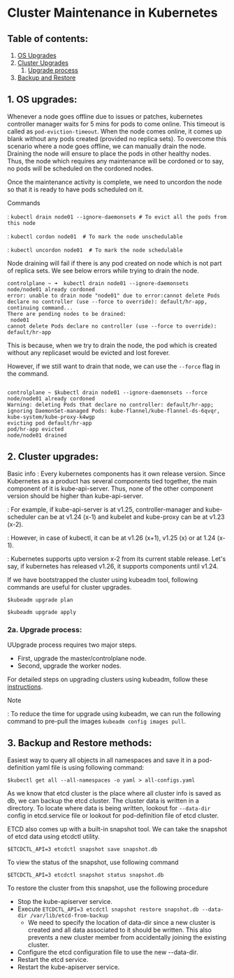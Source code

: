 # Cluster Maintenance in Kubernetes

## Table of contents:

1. [OS Upgrades](#1-os-upgrades-)
2. [Cluster Upgrades](#2-cluster-upgrades-)
   1. [Upgrade process](#2a-upgrade-process-)
3. [Backup and Restore](#3-backup-and-restore-methods-)

## 1. OS upgrades:

Whenever a node goes offline due to issues or patches, kubernetes controller manager waits for 5 mins for pods to come online.
This timeout is called as ```pod-eviction-timeout```. When the node comes online, it comes up blank without any pods created
(provided no replica sets). To overcome this scenario where a node goes offline, we can manually drain the node. Draining
the node will ensure to place the pods in other healthy nodes. Thus, the node which requires any maintenance will be cordoned
or to say, no pods will be scheduled on the cordoned nodes. 

Once the maintenance activity is complete, we need to uncordon the node so that it is ready to have pods scheduled on it.

Commands

: ```kubectl drain node01 --ignore-daemonsets # To evict all the pods from this node```

: ```kubectl cordon node01  # To mark the node unschedulable```

: ```kubectl uncordon node01  # To mark the node schedulable```

Node draining will fail if there is any pod created on node which is not part of replica sets. We see below errors while trying
to drain the node.

```text
controlplane ~ ➜  kubectl drain node01 --ignore-daemonsets
node/node01 already cordoned
error: unable to drain node "node01" due to error:cannot delete Pods declare no controller (use --force to override): default/hr-app, continuing command...
There are pending nodes to be drained:
 node01
cannot delete Pods declare no controller (use --force to override): default/hr-app
```

This is because, when we try to drain the node, the pod which is created without any replicaset would be evicted and lost
forever. 

However, if we still want to drain that node, we can use the ```--force``` flag in the command.

```shell

controlplane ~ $kubectl drain node01 --ignore-daemonsets --force
node/node01 already cordoned
Warning: deleting Pods that declare no controller: default/hr-app; ignoring DaemonSet-managed Pods: kube-flannel/kube-flannel-ds-6qvqr, kube-system/kube-proxy-k4wgp
evicting pod default/hr-app
pod/hr-app evicted
node/node01 drained

```

## 2. Cluster upgrades:

Basic info
: Every kubernetes components has it own release version. Since Kubernetes as a product has several components tied together, 
the main component of it is kube-api-server. Thus, none of the other component version should be higher than kube-api-server.

: For example, if kube-api-server is at v1.25, controller-manager and kube-scheduler can be at v1.24 (x-1) and kubelet and kube-proxy
can be at v1.23 (x-2). 

: However, in case of kubectl, it can be at v1.26 (x+1), v1.25 (x) or at 1.24 (x-1).

: Kubernetes supports upto version x-2 from its current stable release. Let's say, if kubernetes has released v1.26, it supports
components until v1.24.

If we have bootstrapped the cluster using kubeadm tool, following commands are useful for cluster upgrades.

```shell
$kubeadm upgrade plan

$kubeadm upgrade apply
```

### 2a. Upgrade process: 

UUpgrade process requires two major steps.

- First, upgrade the master/controlplane node.
- Second, upgrade the worker nodes.

For detailed steps on upgrading clusters using kubeadm, follow these [instructions](https://kubernetes.io/docs/tasks/administer-cluster/kubeadm/kubeadm-upgrade/).

Note

: To reduce the time for upgrade using kubeadm, we can run the following command to pre-pull the images ```kubeadm config images pull```.

## 3. Backup and Restore methods:

Easiest way to query all objects in all namespaces and save it in a pod-definition yaml file is using following command:

```shell
$kubectl get all --all-namespaces -o yaml > all-configs.yaml
```

As we know that etcd cluster is the place where all cluster info is saved as db, we can backup the etcd cluster. The cluster
data is written in a directory. To locate where data is being written, lookout for ```--data-dir``` config in etcd.service
file or lookout for pod-definition file of etcd cluster.

ETCD also comes up with a built-in snapshot tool. We can take the snapshot of etcd data using etcdctl utility.

```shell
$ETCDCTL_API=3 etcdctl snapshot save snapshot.db
```

To view the status of the snapshot, use following command

```shell
$ETCDCTL_API=3 etcdctl snapshot status snapshot.db
```

To restore the cluster from this snapshot, use the following procedure

- Stop the kube-apiserver service.
- Execute ```ETCDCTL_API=3 etcdctl snapshot restore snapshot.db --data-dir /var/lib/etcd-from-backup```
  - We need to specify the location of data-dir since a new cluster is created and all data associated to it should be written.
    This also prevents a new cluster member from accidentally joining the existing cluster.
- Configure the etcd configuration file to use the new --data-dir.
- Restart the etcd service.
- Restart the kube-apiserver service.